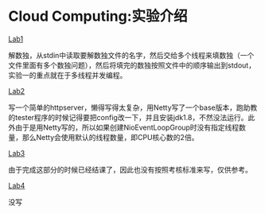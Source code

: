 # Cloud Computing:实验介绍
[Lab1](Lab1/README.md)

解数独，从stdin中读取要解数独文件的名字，然后交给多个线程来填数独（一个文件里面有多个数独问题），然后将填完的数独按照文件中的顺序输出到stdout，实验一的重点就在于多线程并发编程。

[Lab2](Lab2/README.md)

写一个简单的httpserver，懒得写得太复杂，用Netty写了一个base版本，跑助教的tester程序的时候记得要把config改一下，并且安装jdk1.8，不然没法运行。此外由于是用Netty写的，所以如果创建NioEventLoopGroup时没有指定线程数量，那么Netty会使用默认的线程数量，即CPU核心数的2倍。

[Lab3](Lab3/README.md)

由于完成这部分的时候已经结课了，因此也没有按照考核标准来写，仅供参考。

[Lab4](Lab4/README.md) 

没写
